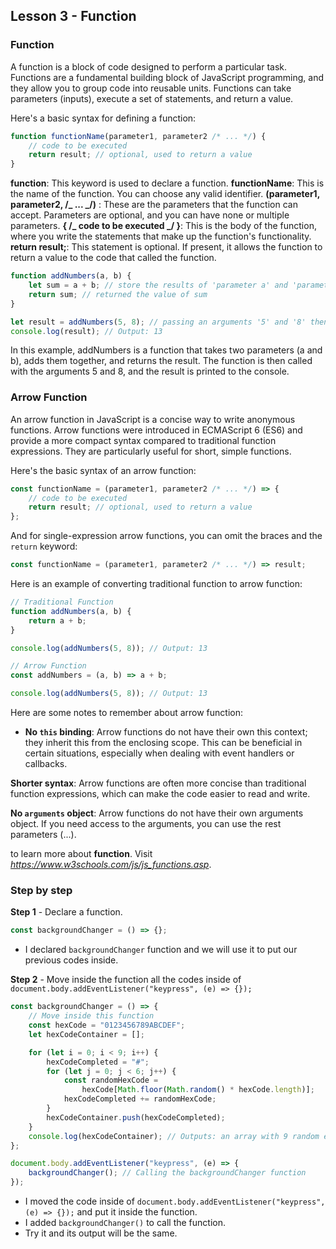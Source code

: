 ## Lesson 3 - Function

### Function

A function is a block of code designed to perform a particular task. Functions are a fundamental building block of JavaScript programming, and they allow you to group code into reusable units. Functions can take parameters (inputs), execute a set of statements, and return a value.

Here's a basic syntax for defining a function:

```javascript
function functionName(parameter1, parameter2 /* ... */) {
    // code to be executed
    return result; // optional, used to return a value
}
```

**function**: This keyword is used to declare a function.
**functionName**: This is the name of the function. You can choose any valid identifier.
**(parameter1, parameter2, /_ ... _/)** : These are the parameters that the function can accept. Parameters are optional, and you can have none or multiple parameters.
**{ /_ code to be executed _/ }**: This is the body of the function, where you write the statements that make up the function's functionality.
**return result;**: This statement is optional. If present, it allows the function to return a value to the code that called the function.

```javascript
function addNumbers(a, b) {
    let sum = a + b; // store the results of 'parameter a' and 'parameter b' to variable sum
    return sum; // returned the value of sum
}

let result = addNumbers(5, 8); // passing an arguments '5' and '8' then store the returned value to variable sum.
console.log(result); // Output: 13
```

In this example, addNumbers is a function that takes two parameters (a and b), adds them together, and returns the result. The function is then called with the arguments 5 and 8, and the result is printed to the console.

### Arrow Function

An arrow function in JavaScript is a concise way to write anonymous functions. Arrow functions were introduced in ECMAScript 6 (ES6) and provide a more compact syntax compared to traditional function expressions. They are particularly useful for short, simple functions.

Here's the basic syntax of an arrow function:

```javascript
const functionName = (parameter1, parameter2 /* ... */) => {
    // code to be executed
    return result; // optional, used to return a value
};
```

And for single-expression arrow functions, you can omit the braces and the `return` keyword:

```javascript
const functionName = (parameter1, parameter2 /* ... */) => result;
```

Here is an example of converting traditional function to arrow function:

```javascript
// Traditional Function
function addNumbers(a, b) {
    return a + b;
}

console.log(addNumbers(5, 8)); // Output: 13

// Arrow Function
const addNumbers = (a, b) => a + b;

console.log(addNumbers(5, 8)); // Output: 13
```

Here are some notes to remember about arrow function:

-   **No `this` binding**: Arrow functions do not have their own this context; they inherit this from the enclosing scope. This can be beneficial in certain situations, especially when dealing with event handlers or callbacks.

**Shorter syntax**: Arrow functions are often more concise than traditional function expressions, which can make the code easier to read and write.

**No `arguments` object**: Arrow functions do not have their own arguments object. If you need access to the arguments, you can use the rest parameters (...).

to learn more about **function**. Visit *https://www.w3schools.com/js/js_functions.asp*.

### Step by step

**Step 1** - Declare a function.

```javascript
const backgroundChanger = () => {};
```

-   I declared `backgroundChanger` function and we will use it to put our previous codes inside.

**Step 2** - Move inside the function all the codes inside of `document.body.addEventListener("keypress", (e) => {});`

```javascript
const backgroundChanger = () => {
    // Move inside this function
    const hexCode = "0123456789ABCDEF";
    let hexCodeContainer = [];

    for (let i = 0; i < 9; i++) {
        hexCodeCompleted = "#";
        for (let j = 0; j < 6; j++) {
            const randomHexCode =
                hexCode[Math.floor(Math.random() * hexCode.length)];
            hexCodeCompleted += randomHexCode;
        }
        hexCodeContainer.push(hexCodeCompleted);
    }
    console.log(hexCodeContainer); // Outputs: an array with 9 random elements.
};

document.body.addEventListener("keypress", (e) => {
    backgroundChanger(); // Calling the backgroundChanger function
});
```

-   I moved the code inside of `document.body.addEventListener("keypress", (e) => {});` and put it inside the function.
-   I added `backgroundChanger()` to call the function.
-   Try it and its output will be the same.
